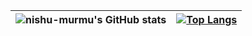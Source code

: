 

![nishu-murmu's GitHub stats](https://github-readme-stats.vercel.app/api?username=nishu-murmu&show_icons=true&theme=gruvbox) |[![Top Langs](https://github-readme-stats.vercel.app/api/top-langs/?username=nishu-murmu&layout=compact&theme=gruvbox&langs_count=10)](https://github.com/nishu-murmu/github-readme-stats)
----|----
